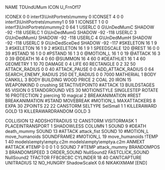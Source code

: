 NAME 			TDUndUMum
ICON 			U_FrnOf17

ICONEX 0 0 interf3\UnitPortrets\mummy 0
ICONSET 4 0 0 interf3\UnitPortrets\mummy1 0 59 1
ICONSET 1 0 0 interf3\UnitPortrets\mummy2 0 64 1
USERLC 			0 G\UnDedMumC SHADOW -92 -118
USERLC 			1 G\UnDedMumG SHADOW -92 -118
USERLC 			3 G\UnDedMumU SHADOW -92 -118
USERLC 			4 G\UnDedMumH SHADOW -92 -118
USERLC 			9 G\UnDedSceDed SHADOW -92 -117
#SKELETON               16 1 9 3
#SKELETON               16 1 9 2
#SKELETON               16 1 9 1
SPEEDSCALE 120
@REST      		16 0 0 39
#STAND     		16 1 0 0
#PSTAND    		16 1 3 0
@MOTION_L  		16 1 0 19
@ATTACK    		16 3 0 39
@DEATH     		16 4 0 60
@SUMMON     		16 4 60 0 
#DEATHLIE1 		16 1 4 60
GEOMETRY 		1 10 70
DAMAGE   		0 4
LIFE     		60
RECTANGLE 		0 2 32 50
ATTACK_RADIUS 		0 0 40
ATTACK_PAUSE 		0 0
ADD_ATTACK_RADIUS 	0 64
SEARCH_ENEMY_RADIUS 	250
DET_RADIUS 		0 0 7000
MATHERIAL 		1 BODY
CANKILL 3 BODY BUILDING WOOD
PRICE 			2 COAL 20 IRON 15
WEAPONKIND 		0 crushing
SETACTIVEPOINT0		#ATTACK 13
BUILDSTAGES 		65
VISION 			0
STANDGROUND
VES 			30
MOTIONSTYLE 		SINGLESTEP
ROTATE 			16
PROTECTION 		2 piercing 10 magical 2
BREAKANIMATION 		#REST
BREAKANIMATION 		#STAND
MOVEBREAK 		#MOTION_L
MAXATTACKERS 8
EXPA 			30
ZPOINTS	22 22
CANSTORM
SELTYPE SelSmall 1 1
KILLERAWARD             GOLD 13
KILLERAWARDRANDOM       GOLD 3

COLLISION 12
ADDSHOTRADIUS 12
CANSTORM
VISITORMASK 1
PLACEINTRANSPORT 1
SHADOWLESS
COLUMN 1
SOUND 9 #DEATH death_mummy
SOUND 13 #ATTACK attack_fist
SOUND 10 #MOTION_L move_humanoids
SOUNDFRAME2 #MOTION_L 19 move_humanoids
!TEMP  1 40 models\empty\empty.c2m models\empty\emptya.c2m
ANMEXT #ATTACK #TEMP 0 0 0 1 0
SOUND 7 #TEMP attack_mummy
BRANDOMPOS 3
BRANDOMSPEED 3
ORDER_SOUND NullSound2
FASTCLICK_SOUND NullSound2
TFACTOR FF8C8C8C
CYLINDER 18 40
CANTCAPTURE
UNITRADIUS 12
NO_HUNGRY
ShadowScaleX 0.6
NIKAKIXMAM
[END]
